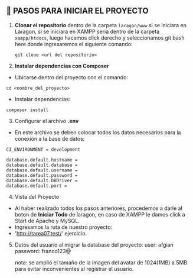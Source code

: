 
## 🚀 PASOS PARA INICIAR EL PROYECTO

1. **Clonar el repositorio** dentro de la carpeta `laragon/www` si se iniciara en Laragon, si se iniciara en XAMPP seria dentro de la carpeta `xampp/htdocs`, luego hacemos click derecho y seleccionamos git bash here donde ingresaremos el siguiente comando:  
   ```
   git clone <url del repositorio>
   ```
2. **Instalar dependencias con Composer**

- Ubicarse dentro del proyecto con el comando:

```
cd <nombre_del_proyecto>
```
- Instalar dependencias:

```
composer install
```

3. Configurar el archivo **.env** 
- En este archivo se deben colocar todos los datos necesarios para la conexión a la base de datos:
```
CI_ENVIRONMENT = development

database.default.hostname =
database.default.database =
database.default.username =
database.default.password =
database.default.DBDriver =
database.default.port =

```
4. Vista del Proyecto
- Al haber realizado todos los pasos anteriores, procedemos a darle al boton de **Iniciar Todo** de laragon, en caso de XAMPP le damos click a Start de Apache y MySQL.
- Ingresamos la ruta de nuestro proyecto:
 - 'http://tarea07.test/' ejercicio.

5. Datos del usuario al migrar la database del proyecto:
    user: afgian
    password: franco123@

    nota: se amplió el tamaño de la imagen del avatar de 1024(1MB) a 5MB para evitar inconvenientes al registrar el usuario.
